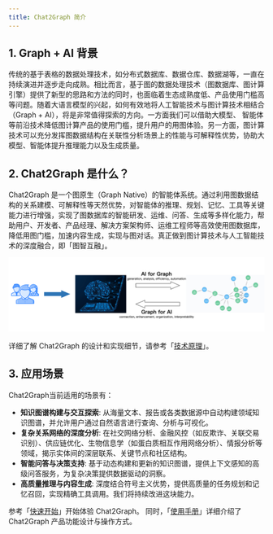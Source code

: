 ```yaml
---
title: Chat2Graph 简介
---
```


## 1. Graph + AI 背景

传统的基于表格的数据处理技术，如分布式数据库、数据仓库、数据湖等，一直在持续演进并逐步走向成熟。相比而言，基于图的数据处理技术（图数据库、图计算引擎）提供了新型的思路和方法的同时，也面临着生态成熟度低、产品使用门槛高等问题。随着大语言模型的兴起，如何有效地将人工智能技术与图计算技术相结合（Graph + AI），将是非常值得探索的方向。一方面我们可以借助大模型、 智能体等前沿技术降低图计算产品的使用门槛，提升用户的用图体验。另一方面，图计算技术可以充分发挥图数据结构在关联性分析场景上的性能与可解释性优势，协助大模型、智能体提升推理能力以及生成质量。

## 2. Chat2Graph 是什么？

Chat2Graph 是一个图原生（Graph Native）的智能体系统。通过利用图数据结构的关系建模、可解释性等天然优势，对智能体的推理、规划、记忆、工具等关键能力进行增强，实现了图数据库的智能研发、运维、问答、生成等多样化能力，帮助用户、开发者、产品经理、解决方案架构师、运维工程师等高效使用图数据库，降低用图门槛，加速内容生成，实现与图对话。真正做到图计算技术与人工智能技术的深度融合，即「图智互融」。

![](../asset/image/graph-ai.png)

详细了解 Chat2Graph 的设计和实现细节，请参考「[技术原理](principle/overview.md)」。

## 3. 应用场景

Chat2Graph当前适用的场景有：

- **知识图谱构建与交互探索**: 从海量文本、报告或各类数据源中自动构建领域知识图谱，并允许用户通过自然语言进行查询、分析与可视化。
- **复杂关系网络的深度分析**: 在社交网络分析、金融风控（如反欺诈、关联交易识别）、供应链优化、生物信息学（如蛋白质相互作用网络分析）、情报分析等领域，揭示实体间的深层联系、关键节点和社区结构。
- **智能问答与决策支持**: 基于动态构建和更新的知识图谱，提供上下文感知的高级问答服务，为复杂决策提供数据驱动的洞察。
- **高质量推理与内容生成**: 深度结合符号主义优势，提供高质量的任务规划和记忆召回，实现精确工具调用。我们将持续改进这块能力。

参考「[快速开始](quickstart.md)」开始体验 Chat2Graph。 同时，「[使用手册](cookbook/overview.md)」详细介绍了 Chat2Graph 产品功能设计与操作方式。